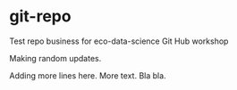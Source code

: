 # git-repo

Test repo business for eco-data-science Git Hub workshop

Making random updates. 

Adding more lines here. More text. Bla bla. 
